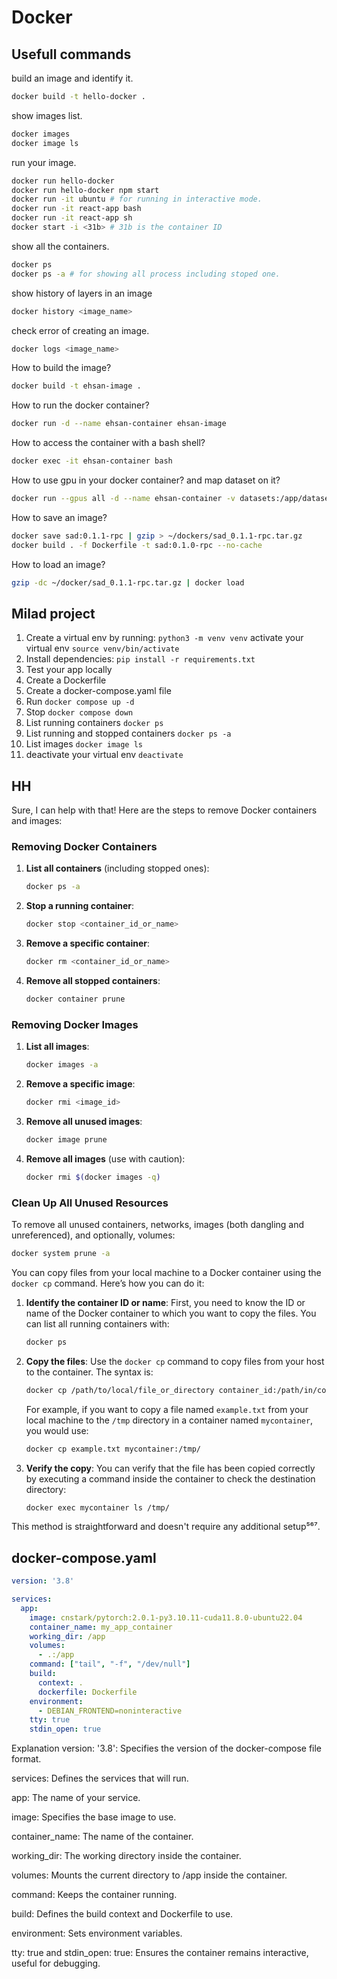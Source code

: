 # Docker 

## Usefull commands
build an image and identify it.
```bash 
docker build -t hello-docker . 
```

show images list. 
```bash 
docker images
docker image ls
```

run your image.
```bash
docker run hello-docker 
docker run hello-docker npm start
docker run -it ubuntu # for running in interactive mode.
docker run -it react-app bash
docker run -it react-app sh
docker start -i <31b> # 31b is the container ID
```

show all the containers.
```bash
docker ps
docker ps -a # for showing all process including stoped one. 
```

show history of layers in an image
```bash
docker history <image_name>
```

check error of creating an image. 
```bash
docker logs <image_name>
```

How to build the image?
```bash
docker build -t ehsan-image .
```
How to run the docker container?
```bash
docker run -d --name ehsan-container ehsan-image
```
How to access the container with a bash shell?
```bash
docker exec -it ehsan-container bash
```
How to use gpu in your docker container? and map dataset on it?
```bash
docker run --gpus all -d --name ehsan-container -v datasets:/app/datasets ehsan-image
```

How to save an image? 
```bash
docker save sad:0.1.1-rpc | gzip > ~/dockers/sad_0.1.1-rpc.tar.gz
docker build . -f Dockerfile -t sad:0.1.0-rpc --no-cache
```
How to load an image? 
```bash
gzip -dc ~/docker/sad_0.1.1-rpc.tar.gz | docker load
```



## Milad project
1. Create a virtual env by running:
`python3 -m venv venv`
activate your virtual env
`source venv/bin/activate`
2. Install dependencies:
`pip install -r requirements.txt`
3. Test your app locally
4. Create a Dockerfile
5. Create a docker-compose.yaml file
6. Run `docker compose up -d`
7. Stop `docker compose down`
8. List running containers `docker ps`
9. List running and stopped containers `docker ps -a`
10. List images `docker image ls`
11. deactivate your virtual env
`deactivate`




## HH
Sure, I can help with that! Here are the steps to remove Docker containers and images:

### Removing Docker Containers

1. **List all containers** (including stopped ones):
   ```sh
   docker ps -a
   ```

2. **Stop a running container**:
   ```sh
   docker stop <container_id_or_name>
   ```

3. **Remove a specific container**:
   ```sh
   docker rm <container_id_or_name>
   ```

4. **Remove all stopped containers**:
   ```sh
   docker container prune
   ```

### Removing Docker Images

1. **List all images**:
   ```sh
   docker images -a
   ```

2. **Remove a specific image**:
   ```sh
   docker rmi <image_id>
   ```

3. **Remove all unused images**:
   ```sh
   docker image prune
   ```

4. **Remove all images** (use with caution):
   ```sh
   docker rmi $(docker images -q)
   ```

### Clean Up All Unused Resources

To remove all unused containers, networks, images (both dangling and unreferenced), and optionally, volumes:
```sh
docker system prune -a
```


You can copy files from your local machine to a Docker container using the `docker cp` command. Here’s how you can do it:

1. **Identify the container ID or name**: First, you need to know the ID or name of the Docker container to which you want to copy the files. You can list all running containers with:

    ```sh
    docker ps
    ```

2. **Copy the files**: Use the `docker cp` command to copy files from your host to the container. The syntax is:

    ```sh
    docker cp /path/to/local/file_or_directory container_id:/path/in/container
    ```

    For example, if you want to copy a file named `example.txt` from your local machine to the `/tmp` directory in a container named `mycontainer`, you would use:

    ```sh
    docker cp example.txt mycontainer:/tmp/
    ```

3. **Verify the copy**: You can verify that the file has been copied correctly by executing a command inside the container to check the destination directory:

    ```sh
    docker exec mycontainer ls /tmp/
    ```

This method is straightforward and doesn't require any additional setup⁵⁶⁷.




## docker-compose.yaml
```docker-compose.yaml
version: '3.8'

services:
  app:
    image: cnstark/pytorch:2.0.1-py3.10.11-cuda11.8.0-ubuntu22.04
    container_name: my_app_container
    working_dir: /app
    volumes:
      - .:/app
    command: ["tail", "-f", "/dev/null"]
    build:
      context: .
      dockerfile: Dockerfile
    environment:
      - DEBIAN_FRONTEND=noninteractive
    tty: true
    stdin_open: true
```

Explanation
version: '3.8': Specifies the version of the docker-compose file format.

services: Defines the services that will run.

app: The name of your service.

image: Specifies the base image to use.

container_name: The name of the container.

working_dir: The working directory inside the container.

volumes: Mounts the current directory to /app inside the container.

command: Keeps the container running.

build: Defines the build context and Dockerfile to use.

environment: Sets environment variables.

tty: true and stdin_open: true: Ensures the container remains interactive, useful for debugging.

